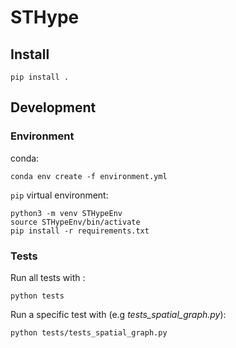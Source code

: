 # STHype

## Install

```
pip install .
```

## Development

### Environment

conda:

```
conda env create -f environment.yml
```

`pip` virtual environment:

```
python3 -m venv STHypeEnv
source STHypeEnv/bin/activate
pip install -r requirements.txt
```

### Tests

Run all tests with :

```
python tests
```

Run a specific test with (e.g _tests_spatial_graph.py_):

```
python tests/tests_spatial_graph.py
```
